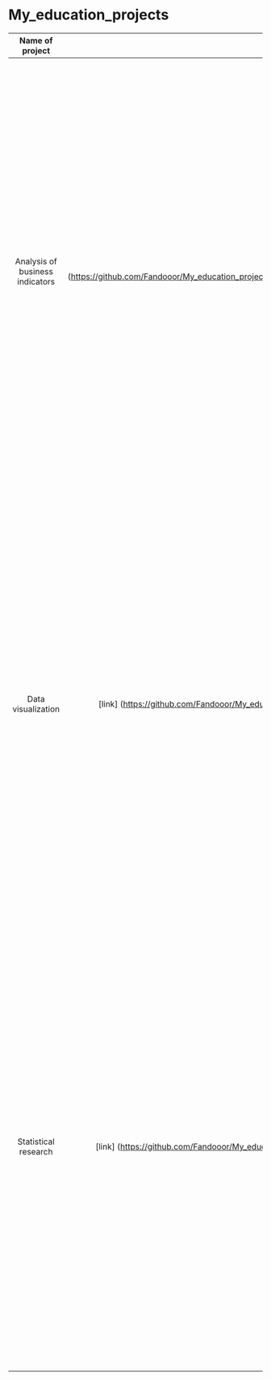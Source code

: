 # My_education_projects
| Name of project  | Link | Discription |
|:-------------:|:---------------:| :-------------|
| Analysis of business indicators      | [link] (https://github.com/Fandooor/My_education_projects/blob/main/Analysis%20of%20business%20indicators.ipynb) | As a marketing analyst for app, your task is to investigate why the company has been experiencing losses despite significant advertising investments. You will analyze data on user behavior, purchases, and advertising costs from May to October 2019. The project involves identifying where users come from, which devices they use, and the costs associated with acquiring them through various channels. Additionally, you'll assess metrics such as LTV, ROI, retention, and conversion rates to determine the profitability of marketing efforts and provide recommendations to improve customer acquisition strategies.   |
| Data visualization      | [link] (https://github.com/Fandooor/My_education_projects/blob/main/Data%20visualization.ipynb)| The project involves a market analysis of public food establishments in Moscow. The investors from the "Shut Up and Take My Money" fund plan to open a new establishment but are unsure of its type (e.g., café, restaurant, pizzeria, pub, or bar), location, menu, or pricing. As a data analyst, you are tasked with preparing a comprehensive report on the Moscow food market. Using a dataset of food establishments from services like Yandex Maps and Yandex Business, you'll conduct data preprocessing, analysis, and visualization. The goal is to present findings to help investors make informed decisions, with a special focus on opening a coffee shop in Moscow.  |
| Statistical research | [link] (https://github.com/Fandooor/My_education_projects/blob/main/Statistical%20research.ipynb)| This project focuses on the analysis of hypotheses and an A/B test for an online store aimed at increasing revenue. In the first part, the task is to prioritize nine hypotheses using the ICE and RICE frameworks, comparing the differences in prioritization between the two methods. In the second part, you will analyze the results of an A/B test using provided datasets, exploring cumulative revenue, average order value, and customer behavior across test groups. The project involves detecting anomalies, calculating statistical significance, and making data-driven decisions on whether to stop the test or continue based on the findings. |
